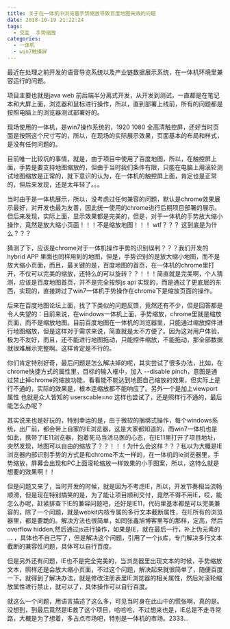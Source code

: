 ```yaml
---
title: 关于在一体机中浏览器手势缩放导致百度地图失效的问题
date: 2018-10-19 21:22:24
tags:
  - 交互  手势缩放
categories:
  - 一体机 
  - win7触摸屏
---
```


最近在处理之前开发的语音导览系统以及产业链数据展示系统，在一体机环境里兼容运行的问题。

项目主要也就是java web 前后端半分离式开发，从开发到测试，一直都是在笔记本和大屏上面，浏览器和鼠标进行操作，所以，直到部署上线前，所有的问题都是按照电脑上的浏览器测试部署好的。

现场使用的一体机，是win7操作系统的，1920 1080 全高清触控屏，还好当时页面是按照这个尺寸写的，所以，在现场的实际展示效果，页面基本的布局和样式，是没有任何问题的。

目前唯一比较坑的事情，就是，由于项目中使用了百度地图，所以，在触控屏上面，手势是要支持地图缩放的，但由于当时我们条件有限，只能在电脑上用滚轮测试地图缩放是正常的，就下意识的认为，在一体机的触控屏上面，肯定也是正常的，但后来发现，还是太年轻了。。。

当时由于是一体机展示，所以，没考虑过任何兼容的问题，默认是chrome效果展示最好，对开发也最为友善，因此统一使用的chrome进行后期项目部署的展示。但后来发现，实际上面，显示效果都是完美的，但是，对于一体机的手势放大缩小操作，竟然是放大缩小页面！！！不是缩放地图！！！  wtf？？？  这到底是为什么？？？

猜测了下，应该是chrome对于一体机操作手势的识别误判？？？我们开发的hybrid APP 里面也同样用到的地图，但是，手势识别的是放大缩小地图，而不是放大缩小页面，而且，最关键的是，百度地图的首页，在一体机的chrome里打开，不仅可以完美的缩放，还特么的可以旋转？？！！！简直就是完美啊，个人猜测，应该是百度地图首页，并不是完全按照js api 实现的，而是通过了更底层的东西，实现的，直接跨过了win7一体机手势操作在chrome下是缩放页面的操作。

后来在百度地图论坛上面，找了下类似的问题反馈，竟然还有不少，但是回答都是令人失望的：目前来说，在windows一体机上面，手势缩放，chrome里就是缩放页面，而不是缩放地图。目前百度地图在一体机的浏览器里，只能通过缩放控件进行地图缩放，但是这样对于需求来说，简直就是太不方便了。因为这对用户体验，极为不友好，而且，还不能进行地图拖动，只能控件缩放，不能拖动，那全部数据就很难展示完整啊。这样肯定是不行的。

你们肯定特别好奇，最后问题是怎么解决掉的呢，其实尝试了很多办法，比如，在chrome快捷方式的属性里，目标的输入框中，加入 --disable pinch，意图是通过禁止掉chrome的缩放功能，看看能不能达到地图自己缩放的效果，但实际上是行不通的，实际的效果是，根本连缩放都不能响应了。另外一个是加上viewport 属性  也就是众人皆知的 userscable=no  这样也尝试了，还是照样行不通的，最后能怎么办呢？

其实说来也是好玩的，特别幸运的是，由于微软的捆绑式操作，每个windows系统，出厂前，都会带上自家的IE浏览器，这是大家都知道的，而win7一体机也是如此，携带了IE11浏览器，抱着死马当活马医的心态，在IE11里打开了项目地址，突然发现，地图可以自由的缩放了？？！！！为什么会这样？？？私以为大概是IE浏览器内部识别手势的方式是和chrome不太一样的，在一体机的ie浏览器里，手势缩放，屏幕会出现和PC上面滚轮缩放一样效果的小手图案，所以，这特么就是想要的效果啊！！

但是问题又来了，当时开发的时候，就是因为不考虑IE，所以，开发节奏相当流畅顺滑，但是现在特别搞笑的是，为了能让项目顺利交付，竟然不得不用IE，哎，能怎么办呢，赶紧排查下IE的兼容问题吧，还好是IE11，代码里基本都是可以完美兼容的，除了一个问题，就是webkit内核专属的多行文本截断属性，在IE所有的浏览器里，都是要跪的。解决方法也很简单，如同张鑫旭博客里写的那样，定高，然后overflow hidden,然后通过js进行操作，如果是IE，就在最后一行，补上伪元素的 ... ，具体也不自己写了，但是解决这个问题，引用了一个js库，专门解决多行文本截断的兼容性问题，具体可以自行百度。

但是另外还有问题，IE也不是完全完美的，当浏览器里出现文本的时候，手势缩放文本，照样还是会放大缩小页面，不过这个问题，解决起来就很简单了，随便百度一下，就得到了解决办法，就是修改注册表里IE浏览器的相关属性，然后对滚轮缩放属性进行禁止，就可以了，具体操作可以自行百度。

就这么一个问题，用语言描述了这么多，可见当时身在此山中的慌张啊，真的是。没想到，到最后竟然是IE救了这个项目，哈哈哈，不过想来也是，IE总是不走寻常路，大概是为了想着，多占点市场吧，特别是一体机的市场。2333...